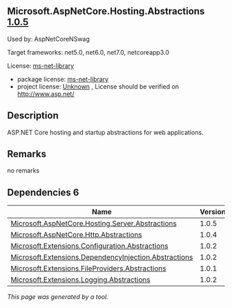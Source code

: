 Microsoft.AspNetCore.Hosting.Abstractions [1.0.5](https://www.nuget.org/packages/Microsoft.AspNetCore.Hosting.Abstractions/1.0.5)
--------------------

Used by: AspNetCoreNSwag

Target frameworks: net5.0, net6.0, net7.0, netcoreapp3.0

License: [ms-net-library](../../../../licenses/ms-net-library) 

- package license: [ms-net-library](http://www.microsoft.com/web/webpi/eula/net_library_eula_enu.htm) 
- project license: [Unknown](http://www.asp.net/) , License should be verified on http://www.asp.net/

Description
-----------
ASP.NET Core hosting and startup abstractions for web applications.

Remarks
-----------
no remarks


Dependencies 6
-----------

|Name|Version|
|----------|:----|
|[Microsoft.AspNetCore.Hosting.Server.Abstractions](../../../../packages/nuget.org/microsoft.aspnetcore.hosting.server.abstractions/1.0.5)|1.0.5|
|[Microsoft.AspNetCore.Http.Abstractions](../../../../packages/nuget.org/microsoft.aspnetcore.http.abstractions/1.0.4)|1.0.4|
|[Microsoft.Extensions.Configuration.Abstractions](../../../../packages/nuget.org/microsoft.extensions.configuration.abstractions/1.0.2)|1.0.2|
|[Microsoft.Extensions.DependencyInjection.Abstractions](../../../../packages/nuget.org/microsoft.extensions.dependencyinjection.abstractions/1.0.2)|1.0.2|
|[Microsoft.Extensions.FileProviders.Abstractions](../../../../packages/nuget.org/microsoft.extensions.fileproviders.abstractions/1.0.1)|1.0.1|
|[Microsoft.Extensions.Logging.Abstractions](../../../../packages/nuget.org/microsoft.extensions.logging.abstractions/1.0.2)|1.0.2|

*This page was generated by a tool.*